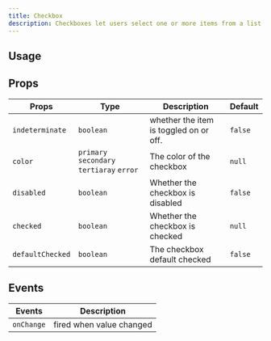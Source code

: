 ```yaml
---
title: Checkbox
description: Checkboxes let users select one or more items from a list, or turn an item on or off
---
```


## Usage

<usage></usage>

## Props

| Props            | Type                                      | Description                            | Default |
| ---------------- | ----------------------------------------- | -------------------------------------- | ------- |
| `indeterminate`  | `boolean`                                 | whether the item is toggled on or off. | `false` |
| `color`          | `primary` `secondary` `tertiaray` `error` | The color of the checkbox              | `null`  |
| `disabled`       | `boolean`                                 | Whether the checkbox is disabled       | `false` |
| `checked`        | `boolean`                                 | Whether the checkbox is checked        | `null`  |
| `defaultChecked` | `boolean`                                 | The checkbox default checked           | `false` |

## Events

| Events     | Description              |
| ---------- | ------------------------ |
| `onChange` | fired when value changed |
